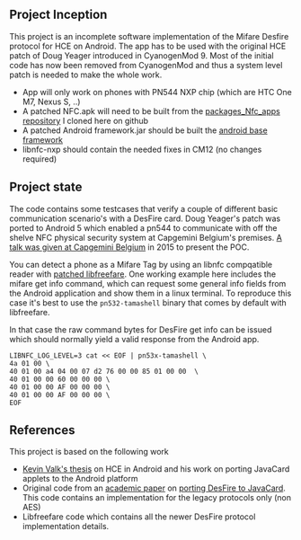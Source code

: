 

Project Inception
-----------------

This project is an incomplete software implementation of the Mifare Desfire protocol for HCE on Android.
The app has to be used with the original HCE patch of Doug Yeager introduced in CyanogenMod 9. Most of the
initial code has now been removed from CyanogenMod and thus a system level patch is needed to make the whole work.

* App will only work on phones with PN544 NXP chip (which are HTC One M7, Nexus S, ..)
* A patched NFC.apk will need to be built from the [packages_Nfc_apps repository](https://github.com/jekkos/android_packages_apps_Nfc) I cloned here on github
* A patched Android framework.jar should be built the [android base framework](https://github.com/jekkos/android_frameworks_base)
* libnfc-nxp should contain the needed fixes in CM12 (no changes required)

Project state
-------------

The code contains some testcases that verify a couple of different basic communication scenario's with a DesFire card. 
Doug Yeager's patch was ported to Android 5 which enabled a pn544 to communicate with off the shelve NFC physical security system at Capgemini Belgium's premises.
[A talk was given at Capgemini Belgium](https://github.com/jekkos/android-hce-desfire/blob/master/talk/Android%20internals%20-%20Nfc%20stack%20explorations.pptx?raw=true) in 2015 to present the POC.

You can detect a phone as a Mifare Tag by using an libnfc compqatible reader with [patched libfreefare](https://github.com/jekkos/libfreefare). One working example here includes the mifare get info command, which can request some general info fields from the Android application and show them in a linux terminal. To reproduce this case it's best to use the `pn532-tamashell` binary that comes by default with libfreefare. 

In that case the raw command bytes for DesFire get info can be issued which should normally yield a valid response from the Android app.

```
LIBNFC_LOG_LEVEL=3 cat << EOF | pn53x-tamashell \
4a 01 00 \
40 01 00 a4 04 00 07 d2 76 00 00 85 01 00 00  \
40 01 00 00 60 00 00 00 \
40 01 00 00 AF 00 00 00 \
40 01 00 00 AF 00 00 00 \
EOF
```

References
----------

This project is based on the following work

* [Kevin Valk's thesis](https://github.com/kevinvalk/android-hce-framework) on HCE in Android and his work on porting JavaCard applets to the Android platform
* Original code from an [academic paper](https://securewww.esat.kuleuven.be/cosic/publications/article-2206.pdf) on [porting DesFire to JavaCard](https://github.com/Dansf/java-card-desfire-emulation). This code contains an implementation for the legacy protocols only (non AES)
* Libfreefare code which contains all the newer DesFire protocol implementation details.
